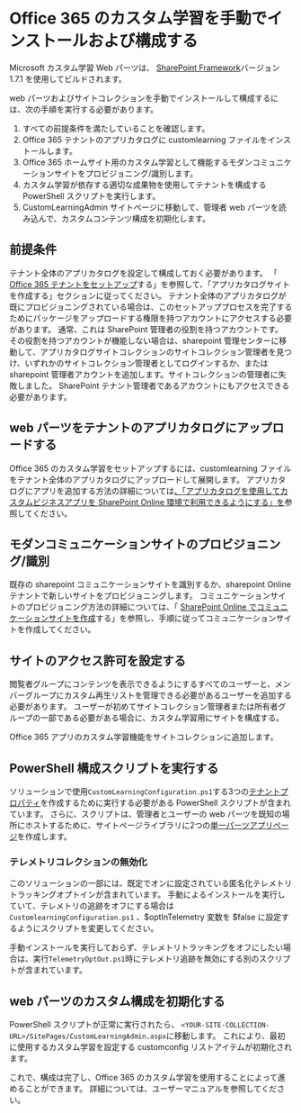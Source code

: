 # <a name="manually-installing-and-configuring-custom-learning-for-office-365"></a>Office 365 のカスタム学習を手動でインストールおよび構成する

Microsoft カスタム学習 Web パーツは、 [SharePoint Framework](https://docs.microsoft.com/en-us/sharepoint/dev/spfx/sharepoint-framework-overview)バージョン1.7.1 を使用してビルドされます。

web パーツおよびサイトコレクションを手動でインストールして構成するには、次の手順を実行する必要があります。

1. すべての前提条件を満たしていることを確認します。
1. Office 365 テナントのアプリカタログに customlearning ファイルをインストールします。
1. Office 365 ホームサイト用のカスタム学習として機能するモダンコミュニケーションサイトをプロビジョニング/識別します。
1. カスタム学習が依存する適切な成果物を使用してテナントを構成する PowerShell スクリプトを実行します。
1. CustomLearningAdmin サイトページに移動して、管理者 web パーツを読み込んで、カスタムコンテンツ構成を初期化します。

## <a name="prerequisites"></a>前提条件

テナント全体のアプリカタログを設定して構成しておく必要があります。 「 [Office 365 テナントをセットアップ](https://docs.microsoft.com/en-us/sharepoint/dev/spfx/set-up-your-developer-tenant#create-app-catalog-site)する」を参照して、「アプリカタログサイトを作成する」セクションに従ってください。 テナント全体のアプリカタログが既にプロビジョニングされている場合は、このセットアッププロセスを完了するためにパッケージをアップロードする権限を持つアカウントにアクセスする必要があります。 通常、これは SharePoint 管理者の役割を持つアカウントです。 その役割を持つアカウントが機能しない場合は、sharepoint 管理センターに移動して、アプリカタログサイトコレクションのサイトコレクション管理者を見つけ、いずれかのサイトコレクション管理者としてログインするか、または sharepoint 管理者アカウントを追加します。サイトコレクションの管理者に失敗しました。 SharePoint テナント管理者であるアカウントにもアクセスできる必要があります。

## <a name="upload-the-web-part-to-the-tenant-app-catalog"></a>web パーツをテナントのアプリカタログにアップロードする

Office 365 のカスタム学習をセットアップするには、customlearning ファイルをテナント全体のアプリカタログにアップロードして展開します。 アプリカタログにアプリを追加する方法の詳細については[、「アプリカタログを使用してカスタムビジネスアプリを SharePoint Online 環境で利用できるようにする」を](https://docs.microsoft.com/en-us/sharepoint/use-app-catalog)参照してください。

## <a name="provisionidentify-modern-communication-site"></a>モダンコミュニケーションサイトのプロビジョニング/識別

既存の sharepoint コミュニケーションサイトを識別するか、sharepoint Online テナントで新しいサイトをプロビジョニングします。 コミュニケーションサイトのプロビジョニング方法の詳細については、「 [SharePoint Online でコミュニケーションサイトを作成](https://support.office.com/en-us/article/create-a-communication-site-in-sharepoint-online-7fb44b20-a72f-4d2c-9173-fc8f59ba50eb)する」を参照し、手順に従ってコミュニケーションサイトを作成してください。

## <a name="set-permissions-for-the-site"></a>サイトのアクセス許可を設定する

閲覧者グループにコンテンツを表示できるようにするすべてのユーザーと、メンバーグループにカスタム再生リストを管理できる必要があるユーザーを追加する必要があります。 ユーザーが初めてサイトコレクション管理者または所有者グループの一部である必要がある場合に、カスタム学習用にサイトを構成する。

Office 365 アプリのカスタム学習機能をサイトコレクションに追加します。

## <a name="execute-powershell-configuration-script"></a>PowerShell 構成スクリプトを実行する

ソリューションで使用`CustomLearningConfiguration.ps1`する3つの[テナントプロパティ](https://docs.microsoft.com/en-us/sharepoint/dev/spfx/tenant-properties)を作成するために実行する必要がある PowerShell スクリプトが含まれています。 さらに、スクリプトは、管理者とユーザーの web パーツを既知の場所にホストするために、サイトページライブラリに2つの[単一パーツアプリページ](https://docs.microsoft.com/en-us/sharepoint/dev/spfx/web-parts/single-part-app-pages)を作成します。

### <a name="disabling-telemetry-collection"></a>テレメトリコレクションの無効化

このソリューションの一部には、既定でオンに設定されている匿名化テレメトリトラッキングオプトインが含まれています。 手動によるインストールを実行していて、テレメトリの追跡をオフにする場合は`CustomlearningConfiguration.ps1` 、$optInTelemetry 変数を $false に設定するようにスクリプトを変更してください。

手動インストールを実行しておらず、テレメトリトラッキングをオフにしたい場合は、実行`TelemetryOptOut.ps1`時にテレメトリ追跡を無効にする別のスクリプトが含まれています。

## <a name="initialize-web-part-custom-configuration"></a>web パーツのカスタム構成を初期化する

PowerShell スクリプトが正常に実行されたら、 `<YOUR-SITE-COLLECTION-URL>/SitePages/CustomLearningAdmin.aspx`に移動します。 これにより、最初に使用するカスタム学習を設定する customconfig リストアイテムが初期化されます。

これで、構成は完了し、Office 365 のカスタム学習を使用することによって進めることができます。 詳細については、ユーザーマニュアルを参照してください。